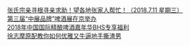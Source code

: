   
[张氏宗亲寻根寻亲求助！望各地张家人帮忙！（2018.7.11  星期三）](http://www.dianyue.me/archives/082/idsfsfwiwrtj7vr5/)  
[第三届“中展品牌”啤酒展在京举办](http://www.dianyue.me/archives/078/ir4wf65kr5s955k0/)  
[2018年中国国际精酿啤酒嘉年华BHS专享福利](http://www.dianyue.me/archives/382/ayzpdd9zno88n3jz/)  
[徐志摩原配教你如何优雅又牛逼地手撕渣男](http://www.dianyue.me/archives/230/nvtp1hmb3k41xam7/)